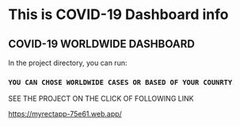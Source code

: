 # This is COVID-19 Dashboard info 



## COVID-19 WORLDWIDE DASHBOARD

In the project directory, you can run:

### `YOU CAN CHOSE WORLDWIDE CASES OR BASED OF YOUR COUNRTY `

SEE THE PROJECT ON THE CLICK OF FOLLOWING LINK

https://myrectapp-75e61.web.app/

